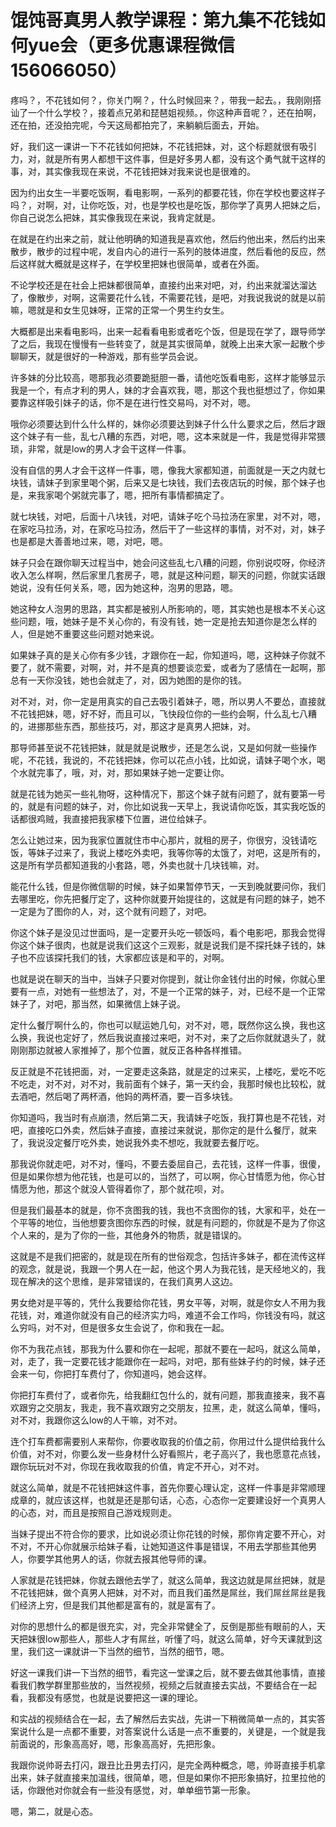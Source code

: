 # 馄饨哥真男人教学课程：第九集不花钱如何yue会（更多优惠课程微信156066050）

疼吗？，不花钱如何？，你关门啊？，什么时候回来？，带我一起去。，我刚刚搭讪了一个什么学校？，接着点兄弟和琵琶姐视频。，你这种声音呢？，还在拍啊，还在拍，还没拍完呢，今天这局都拍完了，来躺躺后面去，开始。

好，我们这一课讲一下不花钱如何把妹，不花钱把妹，对，这个标题就很有吸引力，对，就是所有男人都想干这件事，但是好多男人都，没有这个勇气就干这样的事，对，其实像我现在来说，不花钱把妹对我来说也是很难的。

因为约出女生一半要吃饭啊，看电影啊，一系列的都要花钱，你在学校也要这样子吗？，对啊，对，让你吃饭，对，也是学校也是吃饭，那你学了真男人把妹之后，你自己说怎么把妹，其实像我现在来说，我肯定就是。

在就是在约出来之前，就让他明确的知道我是喜欢他，然后约他出来，然后约出来散步，散步的过程中呢，发自内心的进行一系列的肢体进度，然后看他的反应，然后这样就大概就是这样子，在学校里把妹也很简单，或者在外面。

不论学校还是在社会上把妹都很简单，直接约出来对吧，对，约出来就溜达溜达了，像散步，对啊，这需要花什么钱，不需要花钱，是吧，对我说我说的就是以前嘛，嗯就是和女生见妹呀，正常的正常一个男生约女生。

大概都是出来看电影吗，出来一起看看电影或者吃个饭，但是现在学了，跟导师学了之后，我现在慢慢有一些转变了，就是其实很简单，就晚上出来大家一起散个步聊聊天，就是很好的一种游戏，那有些学员会说。

许多妹的分比较高，嗯那我必须要跪挺胆一番，请他吃饭看电影，这样才能够显示我是一个，有点才利的男人，妹的才会喜欢我，嗯，那这个我也挺想过了，你如果要靠这样吸引妹子的话，你不是在进行性交易吗，对不对，嗯。

哦你必须要达到什么什么样的，妹你必须要达到妹子什么什么要求之后，然后才跟这个妹子有一些，乱七八糟的东西，对吧，嗯，这本来就是一件，我是觉得非常猥琐，非常，就是low的男人才会干这样一件事。

没有自信的男人才会干这样一件事，嗯，像我大家都知道，前面就是一天之内就七块钱，请妹子到家里喝个粥，后来又是七块钱，我们去夜店玩的时候，那个妹子也是，来我家喝个粥就完事了，嗯，把所有事情都搞定了。

就七块钱，对吧，后面十八块钱，对吧，请妹子吃个马拉汤在家里，对不对，嗯，在家吃马拉汤，对，在家吃马拉汤，然后干了一些这样的事情，对不对，对，妹子也是都是大善善地过来，嗯，对吧，嗯。

妹子只会在跟你聊天过程当中，她会问这些乱七八糟的问题，你别说哎呀，你经济收入怎么样啊，然后家里几套房子，嗯，就是这种问题，聊天的问题，你就实话跟她说，没有任何关系，嗯，因为她这种，泡男的思路，嗯。

她这种女人泡男的思路，其实都是被别人所影响的，嗯，其实她也是根本不关心这些问题，哦，她妹子是不关心你的，有没有钱，她一定是抢去知道你是怎么样的人，但是她不重要这些问题对她来说。

如果妹子真的是关心你有多少钱，才跟你在一起，你知道吗，嗯，这种妹子你就不要了，就不需要，对啊，对，并不是真的想要谈恋爱，或者为了感情在一起啊，那总有一天你没钱，她也会就走了，对，因为她图的是你的钱。

对不对，对，你一定是用真实的自己去吸引着妹子，嗯，所以男人不要怂，直接就不花钱把妹，嗯，好不好，而且可以，飞快段位你的一些约会啊，什么乱七八糟的，进挪那些东西，那些技巧，对，那这才是真男人把妹，对。

那导师甚至说不花钱把妹，就是就是说散步，还是怎么说，又是如何就一些操作呢，不花钱，我说的，不花钱把妹，你可以花点小钱，比如说，请妹子喝个水，喝个水就完事了，哦，对，对，那如果妹子她一定要让你。

就是花钱为她买一些礼物呀，这种情况下，那这个妹子就有问题了，就有要第一号的，就是有问题的妹子，对，你比如说我一天早上，我说请你吃饭，其实我吃饭的话都很鸡贼，我直接把我家楼下位置，进位给妹子。

怎么让她过来，因为我家位置就住市中心那片，就租的房子，你很穷，没钱请吃饭，等妹子过来了，我说上楼吃外卖吧，我等你等的太饿了，对吧，这是所有的，这是所有学员都知道我的小套路，嗯，外卖也就十几块钱嘛，对。

能花什么钱，但是你微信聊的时候，妹子如果暂停节天，一天到晚就要问你，我们去哪里吃，你先把餐厅定了，这种你就要开始提往的，这就是有问题的妹子，她不一定是为了图你的人，对，这个就有问题了，对吧。

你这个妹子是没见过世面吗，是一定要开头吃一顿饭吗，看个电影吧，那我会觉得你这个妹子很肉，也就是说我们这这个三观影，就是说我们是不探托妹子钱的，妹子也不应该探托我们的钱，大家都应该是和平的，对啊。

也就是说在聊天的当中，当妹子只要对你提到，就让你金钱付出的时候，你就心里要有一点，对她有一些想法了，对，不是一个正常的妹子，对，已经不是一个正常妹子了，对吧，那当然，如果微信上妹子说。

定什么餐厅啊什么的，你也可以赋运她几句，对不对，嗯，既然你这么换，我也这么换，我说也定好了，然后我说直接过来吧，对不对，来了之后你就就退头了，就刚刚那边就被人家推掉了，那个位置，就反正各种各样推错。

反正就是不花钱把面，对，一定要走这条路，就是定的过来买，上楼吃，爱吃不吃不吃走，对不对，对不对，我前面有个妹子，第一天约会，我那时候也比较松，就去酒吧，然后喝了两杯酒，他妈的两杯酒，要一百多块钱。

你知道吗，我当时有点崩溃，然后第二天，我请妹子吃饭，我打算也是不花钱，对吧，直接吃口外卖，然后妹子直接，直接过来就说，那你定的是什么餐厅，就来了，我说没定餐厅吃外卖，她说我外卖不想吃，我就要去餐厅吃。

那我说你就走吧，对不对，懂吗，不要去委屈自己，去花钱，这样一件事，很傻，但是如果你想为他花钱，也是可以的，当然了，可以啊，你心甘情愿为他，你心甘情愿为他，那这个就没人管得着你了，那个就花呗，对。

但是我们最基本的就是，你不贪图我的钱，我也不贪图你的钱，大家和平，处在一个平等的地位，当他想要贪图你东西的时候，就是有问题的，你就是不是为了你这个人来的，是为了你的一些，其他身外的物质，就是错误的。

这就是不是我们把密的，就是现在所有的世俗观念，包括许多妹子，都在流传这样的观念，就是说，我跟一个男人在一起，他这个男人为我花钱，是天经地义的，我现在解决的这个思维，是非常错误的，在我们真男人这边。

男女绝对是平等的，凭什么我要给你花钱，男女平等，对啊，就是你女人不用为我花钱，对，难道你就没有自己的经济实力吗，难道不会工作吗，你钱没有吗，就这么穷吗，对不对，但是很多女生会说了，你和我在一起。

你不为我花点钱，那我为什么要和你在一起呢，那就不要在一起吗，就这么简单，对，走了，我一定要花钱才能跟你在一起吗，对吧，那有些妹子约的时候，妹子还会来一句，你把打车费付了，你知道吗，她会这样。

你把打车费付了，或者你先，给我翻红包什么的，就有问题，那我直接来，我不喜欢跟穷之交朋友，我走，我不喜欢跟穷之交朋友，拉黑，走，就这么简单，懂吗，对不对，我跟你这么low的人干嘛，对不对。

连个打车费都需要别人来帮你，你要收取我的价值之前，你用过什么提供给我什么价值，对不对，你要么发一些身材什么好看照片，老子高兴了，我也愿意花点钱，跟你玩玩对不对，你现在我收取我的价值，肯定不开心，对不对。

就这么简单，就是不花钱把妹这件事，首先你要心理认定，这样一件事是非常顺理成章的，就应该这样，也就是还是那句话，心态，心态你一定要建设好一个真男人的心态，对，而且是按照自己游戏规则走。

当妹子提出不符合你的要求，比如说必须让你花钱的时候，那你肯定要不开心，对不对，不开心你就展示给妹子看，让她知道这件事是错误，不用去学那些其他男人，你要学其他男人的话，你就去报其他导师的课。

人家就是花钱把妹，你就去跟他去学了，就这么简单，我这边就是屌丝把妹，就是不花钱把妹，做个真男人把妹，对不对，而且我们虽然是屌丝，我们屌丝屌丝是我们经济上穷，但是我们其他都是富有的，就是富有了。

对你的思想什么的都是很充实，对，完全非常健全了，反倒是那些有眼前的人，天天把妹很low那些人，那些人才有屌丝，听懂了吗，就这么简单，好今天课就到这里，我们这一课就讲一下当然的细节，当然的细节，嗯。

好这一课我们讲一下当然的细节，看完这一堂课之后，就不要去做其他事情，直接看我们教学群里那些放的，当然视频，视频之后就直接去实战，不要结合在一起看，我都没有感觉，也就是说要把这一课的理论。

和实战的视频结合在一起，去了解然后去实战，先讲一下稍微简单一点的，其实答案说什么是一点都不重要，对答案说什么话是一点不重要的，关键是，一个就是我前面说的，形象高高好，嗯，形象高高好，先把形象。

我跟你说帅哥去打闪，跟丑比丑男去打闪，是完全两种概念，嗯，帅哥直接手机拿出来，妹子就直接来加温线，很简单，嗯，但是如果你不把形象搞好，拉里拉他的话，你跟他对你就会有一些没有感觉，对，单单细节第一形象。

嗯，第二，就是心态。